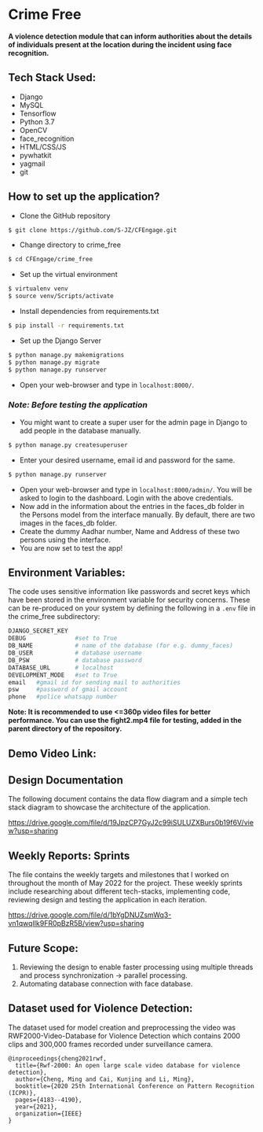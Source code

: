 # Crime Free

__A violence detection module that can inform authorities about the details of individuals present at the location during the incident using face recognition.__

## Tech Stack Used:
- Django 
- MySQL
- Tensorflow
- Python 3.7
- OpenCV
- face_recognition
- HTML/CSS/JS
- pywhatkit
- yagmail
- git

## How to set up the application?
- Clone the GitHub repository
``` sh
$ git clone https://github.com/S-JZ/CFEngage.git
```
 - Change directory to crime_free
``` sh
$ cd CFEngage/crime_free
```
- Set up the virtual environment

``` sh
$ virtualenv venv
$ source venv/Scripts/activate
```

- Install dependencies from requirements.txt
``` sh
$ pip install -r requirements.txt
```

- Set up the Django Server
``` sh
$ python manage.py makemigrations
$ python manage.py migrate
$ python manage.py runserver
```

- Open your web-browser and type in ```localhost:8000/```. 

### _Note: Before testing the application_
- You might want to create a super user for the admin page in Django to add people in the database manually.
```sh
$ python manage.py createsuperuser
```
- Enter your desired username, email id and password for the same.
```sh
$ python manage.py runserver
```
- Open your web-browser and type in ```localhost:8000/admin/```. You will be asked to login to the dashboard. Login with the above credentials.
- Now add in the information about the entries in the faces_db folder in the Persons model from the interface manually. By default, there are two images in the faces_db folder.
- Create the dummy Aadhar number, Name and Address of these two persons using the interface.
- You are now set to test the app!



## Environment Variables:
The code uses sensitive information like passwords and secret keys which have been stored in the environment variable for security concerns. These can be re-produced on your system by defining the following in a ```.env``` file in the crime_free subdirectory:
``` sh
DJANGO_SECRET_KEY 
DEBUG              #set to True
DB_NAME            # name of the database (for e.g. dummy_faces)
DB_USER            # database username
DB_PSW             # database password
DATABASE_URL       # localhost
DEVELOPMENT_MODE   #set to True
email   #gmail id for sending mail to authorities
psw     #password of gmail account
phone   #police whatsapp number 
```

__Note: It is recommended to use <=360p video files for better performance. You can use the fight2.mp4 file for testing, added in the parent directory of the repository.__

## Demo Video Link:


## Design Documentation
The following document contains the data flow diagram and a simple tech stack diagram to showcase the architecture of the application.

https://drive.google.com/file/d/19JpzCP7GyJ2c99iSULUZXBurs0b19f6V/view?usp=sharing

## Weekly Reports: Sprints
The file contains the weekly targets and milestones that I worked on throughout the month of May 2022 for the project. These weekly sprints include researching about different tech-stacks, implementing code, reviewing design and testing the application in each iteration.

https://drive.google.com/file/d/1bYgDNUZsmWq3-vn1qwqlIk9FR0pBzR5B/view?usp=sharing

## Future Scope:
1. Reviewing the design to enable faster processing using multiple threads and process synchronization -> parallel processing.
2. Automating database connection with face database.

## Dataset used for Violence Detection:
The dataset used for model creation and preprocessing the video was RWF2000-Video-Database for Violence Detection which contains 2000 clips and 300,000 frames recorded under surveillance camera.
```
@inproceedings{cheng2021rwf,
  title={Rwf-2000: An open large scale video database for violence detection},
  author={Cheng, Ming and Cai, Kunjing and Li, Ming},
  booktitle={2020 25th International Conference on Pattern Recognition (ICPR)},
  pages={4183--4190},
  year={2021},
  organization={IEEE}
}
```
